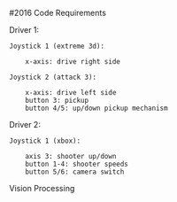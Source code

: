 #2016 Code Requirements 

Driver 1:

	Joystick 1 (extreme 3d):
	
		x-axis: drive right side
		
	Joystick 2 (attack 3):
	
		x-axis: drive left side
		button 3: pickup
		button 4/5: up/down pickup mechanism 
		
Driver 2:
	
	Joystick 1 (xbox):
		
		axis 3: shooter up/down
		button 1-4: shooter speeds
		button 5/6: camera switch
		
Vision Processing
